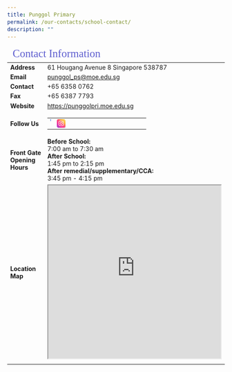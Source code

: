 ```yaml
---
title: Punggol Primary
permalink: /our-contacts/school-contact/
description: ""
---
```

<table>
	<thead>
		<tr><td colspan="2" style="font-family:impact; font-size:25px; color:rgb(94,94,207)">Contact Information</td></tr>
	</thead>
	<tbody>
		<tr>
			<td style="font-weight:bold" width="150">Address</td>
			<td>61 Hougang Avenue 8 Singapore 538787</td>
		</tr>
		<tr>
			<td style="font-weight:bold">Email</td>
			<td><a href="mailto:punggol_ps@moe.edu.sg" target="_blank">punggol_ps@moe.edu.sg</a></td>
		</tr>
		<tr>
			<td style="font-weight:bold">Contact</td>
			<td>+65 6358 0762</td>
		</tr>
		<tr>
			<td style="font-weight:bold">Fax</td>
			<td>+65 6387 7793</td>
		</tr>
		<tr>
			<td style="font-weight:bold">Website</td>
			<td><a target="_blank" href="https://punggolpri.moe.edu.sg">https://punggolpri.moe.edu.sg</a>
			</td>
		</tr>
		<tr>
			<td style="font-weight:bold">Follow Us</td>
			<td>
			<table><tr>
			<td width=1 >
				<a href="https://www.facebook.com/punggolprisch?mibextid=LQQJ4d" target="_blank"><img src="/images/Icons/FB.jpg" style="width:20px; height:20px; " align="left"></a></td>
			<td width=200>
					<a href="https://www.instagram.com/punggolprisch/" target="_blank"><img src="/images/Icons/IG.jpg" style="width:20px; height:20px" align="left"></a></td>
				</tr>
				</table>
			</td>
		</tr>
		<tr>
			<td style="font-weight:bold">Front Gate Opening Hours</td>
			<td><b>Before School:</b><br>7:00 am to 7:30 am<br>
				<b>After School:</b><br>1:45 pm to 2:15 pm<br>
				<b>After remedial/supplementary/CCA:</b><br>3:45 pm - 4:15 pm
		</td></tr>
		<tr>
			<td style="font-weight:bold">Location Map</td>
			<td><iframe src="https://www.google.com/maps/embed?pb=!1m14!1m8!1m3!1d7977.332173117261!2d103.894629!3d1.377025!3m2!1i1024!2i768!4f13.1!3m3!1m2!1s0x0%3A0xbf035ed536166b93!2sPunggol%20Primary%20School!5e0!3m2!1sen!2ssg!4v1674553976552!5m2!1sen!2ssg" width="400" height="400" allowfullscreen="" loading="lazy"></iframe></td>
			</tr>
		<tr><td></td></tr>
	</tbody>
</table>